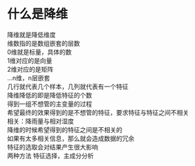 # 什么是降维
降维就是降低维度  
维数指的是数组嵌套的层数  
0维就是标量，具体的数  
1维对应的是向量  
2维对应的是矩阵  
...n维，n层嵌套  
几行就代表几个样本，几列就代表有一个特征  
降维降低的即是降低特征的个数  
得到一组不想管的主变量的过程  
希望最终的效果得到的是不想管的特征，要求特征与特征之间不相关   
相关：降雨量与相对湿度   
降维的时候希望得到的特征之间是不相关的  
如果有太多相关信息，那么就会造成数据的冗余  
特征的选取会对结果产生很大影响  
两种方法 特征选择，主成分分析  
